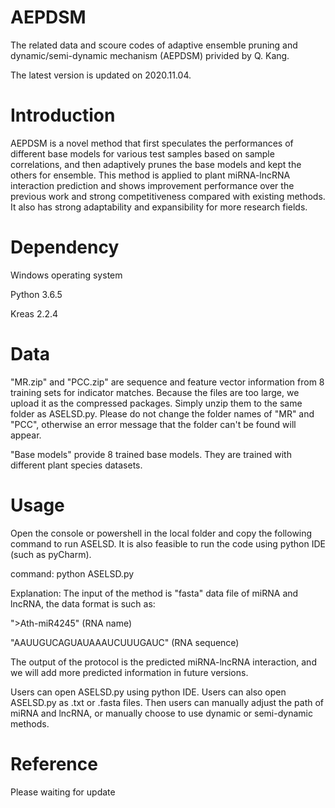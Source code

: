 # AEPDSM
The related data and scoure codes of adaptive ensemble pruning and dynamic/semi-dynamic mechanism (AEPDSM) privided by Q. Kang.

The latest version is updated on 2020.11.04.

# Introduction
AEPDSM is a novel method that first speculates the performances of different base models for various test samples based on sample correlations, and then adaptively prunes the base models and kept the others for ensemble. This method is applied to plant miRNA-lncRNA interaction prediction and shows improvement performance over the previous work and strong competitiveness compared with existing methods. It also has strong adaptability and expansibility for more research fields.

# Dependency
Windows operating system

Python 3.6.5

Kreas 2.2.4

# Data
"MR.zip" and "PCC.zip" are sequence and feature vector information from 8 training sets for indicator matches. Because the files are too large, we upload it as the compressed packages. Simply unzip them to the same folder as ASELSD.py. Please do not change the folder names of "MR" and "PCC", otherwise an error message that the folder can't be found will appear.

"Base models" provide 8 trained base models. They are trained with different plant species datasets.

# Usage
Open the console or powershell in the local folder and copy the following command to run ASELSD. It is also feasible to run the code using python IDE (such as pyCharm).

command: python ASELSD.py

Explanation: The input of the method is "fasta" data file of miRNA and lncRNA, the data format is such as:

">Ath-miR4245" (RNA name)

"AAUUGUCAGUAUAAAUCUUUGAUC" (RNA sequence)

The output of the protocol is the predicted miRNA-lncRNA interaction, and we will add more predicted information in future versions.

Users can open ASELSD.py using python IDE. Users can also open ASELSD.py as .txt or .fasta files. Then users can manually adjust the path of miRNA and lncRNA, or manually choose to use dynamic or semi-dynamic methods.

# Reference
Please waiting for update
